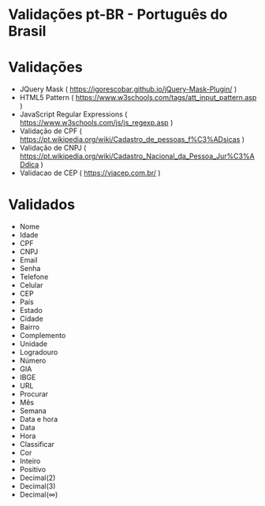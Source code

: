 # Validações pt-BR - Português do Brasil

# Validações
* JQuery Mask ( https://igorescobar.github.io/jQuery-Mask-Plugin/ )
* HTML5 Pattern ( https://www.w3schools.com/tags/att_input_pattern.asp )
* JavaScript Regular Expressions ( https://www.w3schools.com/js/js_regexp.asp )
* Validação de CPF ( https://pt.wikipedia.org/wiki/Cadastro_de_pessoas_f%C3%ADsicas )
* Validação de CNPJ ( https://pt.wikipedia.org/wiki/Cadastro_Nacional_da_Pessoa_Jur%C3%ADdica )
* Validacao de CEP ( https://viacep.com.br/ )

# Validados
* Nome
* Idade
* CPF
* CNPJ
* Email
* Senha
* Telefone
* Celular
* CEP
* País
* Estado
* Cidade
* Bairro
* Complemento
* Unidade
* Logradouro
* Número
* GIA
* IBGE
* URL
* Procurar
* Mês
* Semana
* Data e hora
* Data
* Hora
* Classificar
* Cor
* Inteiro
*	Positivo
*	Decimal(2)
*	Decimal(3)
* Decimal(∞)



